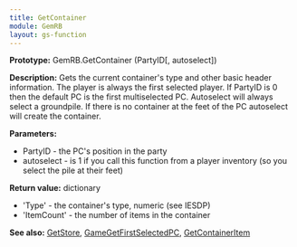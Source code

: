 ```yaml
---
title: GetContainer
module: GemRB
layout: gs-function
---
```


**Prototype:** GemRB.GetContainer (PartyID[, autoselect])

**Description:** Gets the current container's type and other basic header 
information. The player is always the first selected player. If PartyID is 
0 then the default PC is the first multiselected PC. Autoselect will always 
select a groundpile. If there is no container at the feet of the PC 
autoselect will create the container.

**Parameters:**
  * PartyID    - the PC's position in the party
  * autoselect - is 1 if you call this function from a player inventory (so you select the pile at their feet)

**Return value:** dictionary
  * 'Type'      - the container's type, numeric (see IESDP)
  * 'ItemCount' - the number of items in the container

**See also:** [GetStore](GetStore.md), [GameGetFirstSelectedPC](GameGetFirstSelectedPC.md), [GetContainerItem](GetContainerItem.md)
